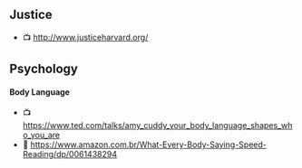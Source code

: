 ## Justice

* :tv: http://www.justiceharvard.org/

## Psychology

#### Body Language

* :tv: https://www.ted.com/talks/amy_cuddy_your_body_language_shapes_who_you_are
* :blue_book: https://www.amazon.com.br/What-Every-Body-Saying-Speed-Reading/dp/0061438294
